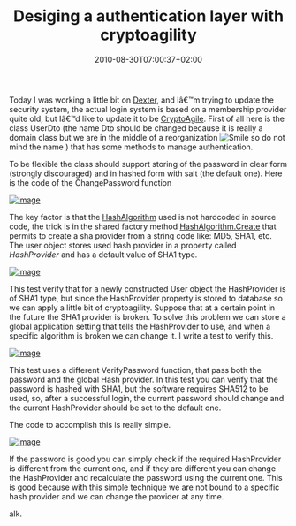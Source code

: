﻿---
title: "Desiging a authentication layer with cryptoagility"
description: ""
date: 2010-08-30T07:00:37+02:00
draft: false
tags: [Security]
categories: [NET framework]
---
Today I was working a little bit on [Dexter](http://dexterblogengine.codeplex.com/), and Iâ€™m trying to update the security system, the actual login system is based on a membership provider quite old, but Iâ€™d like to update it to be [CryptoAgile](http://msdn.microsoft.com/en-us/magazine/ee321570.aspx). First of all here is the class UserDto (the name Dto should be changed because it is really a domain class but we are in the middle of a reorganization ![Smile](https://www.codewrecks.com/blog/wp-content/uploads/2010/08/wlEmoticonsmile.png) so do not mind the name ) that has some methods to manage authentication.

To be flexible the class should support storing of the password in clear form (strongly discouraged) and in hashed form with salt (the default one). Here is the code of the ChangePassword function

[![image](https://www.codewrecks.com/blog/wp-content/uploads/2010/08/image_thumb4.png "image")](https://www.codewrecks.com/blog/wp-content/uploads/2010/08/image6.png)

The key factor is that the [HashAlgorithm](http://msdn.microsoft.com/query/dev10.query?appId=Dev10IDEF1&amp;l=EN-US&amp;k=k%28SYSTEM.SECURITY.CRYPTOGRAPHY.HASHALGORITHM%29;k%28TargetFrameworkMoniker-%22.NETFRAMEWORK%2cVERSION%3dV3.5%22%29;k%28DevLang-CSHARP%29&amp;rd=true) used is not hardcoded in source code, the trick is in the shared factory method [HashAlgorithm.Create](http://msdn.microsoft.com/en-us/library/wet69s13%28v=VS.90%29.aspx?appId=Dev10IDEF1&amp;l=EN-US&amp;k=k%28SYSTEM.SECURITY.CRYPTOGRAPHY.HASHALGORITHM.CREATE%29;k%28TargetFrameworkMoniker-&quot;.NETFRAMEWORK&amp;k=VERSION=V3.5&quot;%29;k%28DevLang-CSHARP%29&amp;rd=true) that permits to create a sha provider from a string code like: MD5, SHA1, etc. The user object stores used hash provider in a property called *HashProvider* and has a default value of SHA1 type.

[![image](https://www.codewrecks.com/blog/wp-content/uploads/2010/08/image_thumb5.png "image")](https://www.codewrecks.com/blog/wp-content/uploads/2010/08/image7.png)

This test verify that for a newly constructed User object the HashProvider is of SHA1 type, but since the HashProvider property is stored to database so we can apply a little bit of cryptoagility. Suppose that at a certain point in the future the SHA1 provider is broken. To solve this problem we can store a global application setting that tells the HashProvider to use, and when a specific algorithm is broken we can change it. I write a test to verify this.

[![image](https://www.codewrecks.com/blog/wp-content/uploads/2010/08/image_thumb6.png "image")](https://www.codewrecks.com/blog/wp-content/uploads/2010/08/image8.png)

This test uses a different VerifyPassword function, that pass both the password and the global Hash provider. In this test you can verify that the password is hashed with SHA1, but the software requires SHA512 to be used, so, after a successful login, the current password should change and the current HashProvider should be set to the default one.

The code to accomplish this is really simple.

[![image](https://www.codewrecks.com/blog/wp-content/uploads/2010/08/image_thumb7.png "image")](https://www.codewrecks.com/blog/wp-content/uploads/2010/08/image9.png)

If the password is good you can simply check if the required HashProvider is different from the current one, and if they are different you can change the HashProvider and recalculate the password using the current one. This is good because with this simple technique we are not bound to a specific hash provider and we can change the provider at any time.

alk.
